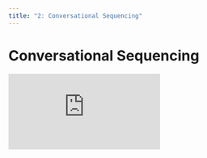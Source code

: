 ```yaml
---
title: "2: Conversational Sequencing"
---
```


# Conversational Sequencing

<div class='embed-container'><iframe src='https://player.vimeo.com/video/322697229' frameborder='0' webkitAllowFullScreen mozallowfullscreen allowFullScreen></iframe></div>